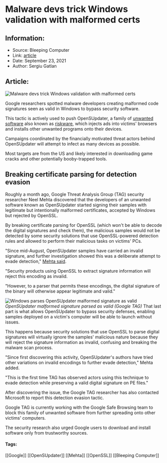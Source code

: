 # Malware devs trick Windows validation with malformed certs
### 

## Information:
+ Source: Bleeping Computer
+ Link: [article](https://www.bleepingcomputer.com/news/security/malware-devs-trick-windows-validation-with-malformed-certs/)
+ Date: September 23, 2021
+ Author: Sergiu Gatlan


## Article:
![Malware devs trick Windows validation with malformed certs](https://www.bleepstatic.com/content/hl-images/2021/08/25/hack.jpg)


Google researchers spotted malware developers creating malformed code signatures seen as valid in Windows to bypass security software.


This tactic is actively used to push OpenSUpdater, a family of [unwanted software](http://www.microsoft.com/en-us/wdsi/threats/malware-encyclopedia-description?Name=Adware:Win64/OpenSUpdater&threatId=298565) also known as [riskware](https://www.fortiguard.com/encyclopedia/virus/7261158), which injects ads into victims' browsers and installs other unwanted programs onto their devices.


Campaigns coordinated by the financially motivated threat actors behind OpenSUpdater will attempt to infect as many devices as possible. 


Most targets are from the US and likely interested in downloading game cracks and other potentially booby-trapped tools.


Breaking certificate parsing for detection evasion
--------------------------------------------------


Roughly a month ago, Google Threat Analysis Group (TAG) security researcher Neel Mehta discovered that the developers of an unwanted software known as OpenSUpdater started signing their samples with legitimate but intentionally malformed certificates, accepted by Windows but rejected by OpenSSL.


By breaking certificate parsing for OpenSSL (which won't be able to decode the digital signatures and check them), the malicious samples would not be detected by some security solutions that use OpenSSL-powered detection rules and allowed to perform their malicious tasks on victims' PCs.


"Since mid-August, OpenSUpdater samples have carried an invalid signature, and further investigation showed this was a deliberate attempt to evade detection," [Mehta said](https://blog.google/threat-analysis-group/financially-motivated-actor-breaks-certificate-parsing-avoid-detection/).


"Security products using OpenSSL to extract signature information will reject this encoding as invalid.


"However, to a parser that permits these encodings, the digital signature of the binary will otherwise appear legitimate and valid."



![Windows parses OpenSUpdater malformed signature as valid](https://www.bleepstatic.com/images/news/u/1109292/2021/OpenSUpdater%20malformed%20signature.png)*OpenSUpdater malformed signature parsed as valid (Google TAG)*
That last part is what allows OpenSUpdater to bypass security defenses, enabling samples deployed on a victim's computer will be able to launch without issues.


This happens because security solutions that use OpenSSL to parse digital signatures will virtually ignore the samples' malicious nature because they will reject the signature information as invalid, confusing and breaking the malware scan process.


"Since first discovering this activity, OpenSUpdater's authors have tried other variations on invalid encodings to further evade detection," Mehta added.


"This is the first time TAG has observed actors using this technique to evade detection while preserving a valid digital signature on PE files."


After discovering the issue, the Google TAG researcher has also contacted Microsoft to report this detection evasion tactic.


Google TAG is currently working with the Google Safe Browsing team to block this family of unwanted software from further spreading onto other victims' computers.


The security research also urged Google users to download and install software only from trustworthy sources.




#### Tags:
[[Google]] [[OpenSUpdater]] [[Mehta]] [[OpenSSL]] [[Bleeping Computer]]
